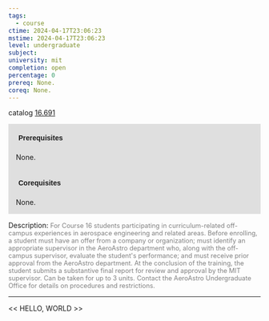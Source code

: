 ```yaml
---
tags:
  - course
ctime: 2024-04-17T23:06:23
mstime: 2024-04-17T23:06:23
level: undergraduate
subject: 
university: mit
completion: open
percentage: 0
prereq: None.
coreq: None.
---
```


catalog [16.691](http://student.mit.edu/catalog/m16b.html#16.691)

<span style="display: block; padding: 15px; background-color: rgb(100, 100, 100, 0.2);"><font id="m_prereq1475_0" style="display: block; font-family: Arial, sans-serif; font-weight: bold; padding: 5px">Prerequisites</font><br><span id="prereq1475_0">None.</span></span>
<span style="display: block; padding: 15px; background-color: rgb(100, 100, 100, 0.2);"><font id="m_coreq1475_0" style="display: block; font-family: Arial, sans-serif; font-weight: bold; padding: 5px">Corequisites</font><br><span id="coreq1475_0">None.</span></span>

<font style="">Description:</font>
<font style="color: grey; font-size: 0.8rem;">For Course 16 students participating in curriculum-related off-campus experiences in aerospace engineering and related areas. Before enrolling, a student must have an offer from a company or organization; must identify an appropriate supervisor in the AeroAstro department who, along with the off-campus supervisor, evaluate the student's performance; and must receive prior approval from the AeroAstro department. At the conclusion of the training, the student submits a substantive final report for review and approval by the MIT supervisor. Can be taken for up to 3 units. Contact the AeroAstro Undergraduate Office for details on procedures and restrictions.</font>



---

<< HELLO, WORLD >>
